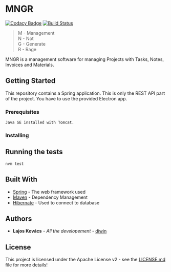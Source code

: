 # MNGR 
[![Codacy Badge](https://api.codacy.com/project/badge/Grade/9f2bfec07b8a40e2a94907bb0a1d455f)](https://www.codacy.com/app/realdiwin/mngr?utm_source=github.com&amp;utm_medium=referral&amp;utm_content=realdiwin/mngr&amp;utm_campaign=Badge_Grade) 
[![Build Status](https://travis-ci.org/diwiny/mngr.svg?branch=master)](https://travis-ci.org/realdiwin/mngr)

> M - Management  
> N - Not  
> G - Generate  
> R - Rage    

MNGR is a management software for managing Projects with Tasks, Notes, Invoices and Materials.

## Getting Started

This repository contains a Spring application. This is only the REST API part of the project. You have to use the provided Electron app.

### Prerequisites

```
Java SE installed with Tomcat.
```

### Installing


## Running the tests

```
nvm test
```


## Built With

* [Spring](https://spring.io/) - The web framework used
* [Maven](https://maven.apache.org/) - Dependency Management
* [Hibernate](http://hibernate.org/) - Used to connect to database

## Authors

* **Lajos Kovács** - *All the developement* - [diwin](https://github.com/realdiwin)

## License

This project is licensed under the Apache License v2 - see the [LICENSE.md](LICENSE.md) file for more details!
